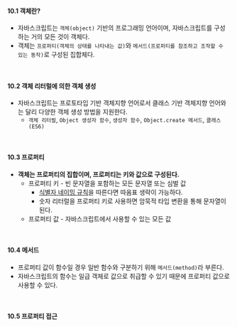 #### 10.1 객체란?
- 자바스크립트는 `객체(object)` 기반의 프로그래밍 언어이며, 자바스크립트를 구성하는 거의 모든 것이 객체다.
- 객체는 `프로퍼티(객체의 상태를 나타내는 값)`와 `메서드(프로퍼티를 참조하고 조작할 수 있는 동작)`로 구성된 집합체다.

<br />

#### 10.2 객체 리터럴에 의한 객체 생성
- 자바스크립트는 프로토타입 기반 객체지향 언어로서 클래스 기반 객체지향 언어와는 달리 다양한 객체 생성 방법을 지원한다.
  - `객체 리터럴`, `Object 생성자 함수`, `생성자 함수`, `Object.create 메서드`, `클래스(ES6)`

<br />

#### 10.3 프로퍼티
- **객체는 프로퍼티의 집합이며, 프로퍼티는 키와 값으로 구성된다.**
  - 프로퍼티 키 - 빈 문자열을 포함하는 모든 문자열 또는 심벌 값
    - [식별자 네이밍 규칙](https://github.com/darkmyu/note/tree/main/01_%EB%AA%A8%EB%8D%98_%EC%9E%90%EB%B0%94%EC%8A%A4%ED%81%AC%EB%A6%BD%ED%8A%B8_Deep_Dive/CH_04_%EB%B3%80%EC%88%98#47-%EC%8B%9D%EB%B3%84%EC%9E%90-%EB%84%A4%EC%9D%B4%EB%B0%8D-%EA%B7%9C%EC%B9%99)을 따른다면 따옴표 생략이 가능하다.
    - 숫자 리터럴을 프로퍼티 키로 사용하면 암묵적 타입 변환을 통해 문자열이 된다.
  - 프로퍼티 값 - 자바스크립트에서 사용할 수 있는 모든 값

<br />

#### 10.4 메서드
- 프로퍼티 값이 함수일 경우 일반 함수와 구분하기 위해 `메서드(method)`라 부른다.
- 자바스크립트의 함수는 일급 객체로 값으로 취급할 수 있기 때문에 프로퍼티 값으로 사용할 수 있다.

<br />

#### 10.5 프로퍼티 접근
